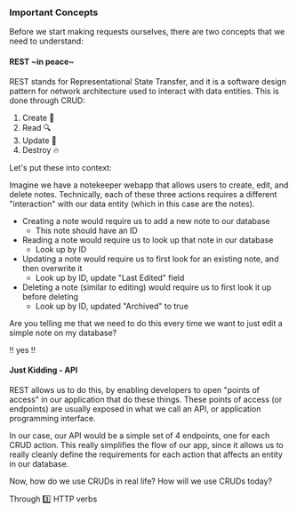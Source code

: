### Important Concepts

Before we start making requests ourselves, there are two concepts that we need to understand:


#### REST ~in peace~

REST stands for Representational State Transfer, and it is a software design pattern for network architecture used to interact with data entities. This is done through CRUD:

1. Create :hatching_chick:
2. Read :mag:
3. Update :pencil:
4. Destroy :fire: 

Let's put these into context:

Imagine we have a notekeeper webapp that allows users to create, edit, and delete notes. Technically, each of these three actions requires a different "interaction" with our data entity (which in this case are the notes). 

- Creating a note would require us to add a new note to our database
    - This note should have an ID
- Reading a note would require us to look up that note in our database
    - Look up by ID
- Updating a note would require us to first look for an existing note, and then overwrite it
    - Look up by ID, update "Last Edited" field
- Deleting a note (similar to editing) would require us to first look it up before deleting 
    - Look up by ID, updated "Archived" to true

Are you telling me that we need to do this every time we want to just edit a simple note on my database?

:bangbang: yes :bangbang:

#### Just Kidding - API

REST allows us to do this, by enabling developers to open "points of access" in our application that do these things. These points of access (or endpoints) are usually exposed in what we call an API, or application programming interface.

In our case, our API would be a simple set of 4 endpoints, one for each CRUD action. This really simplifies the flow of our app, since it allows us to really cleanly define the requirements for each action that affects an entity in our database. 

Now, how do we use CRUDs in real life? How will we use CRUDs today?

Through :three: HTTP verbs 

